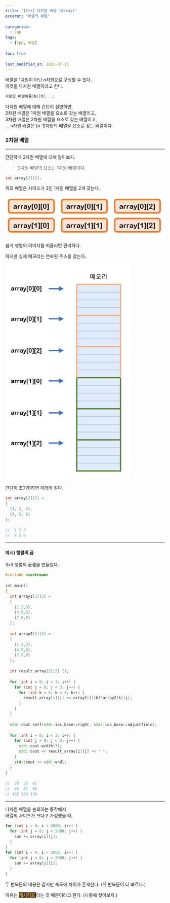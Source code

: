 ```yaml
---
title: "[C++] 다차원 배열 (Array)"
excerpt: "배열의 배열"

categories:
  - Cpp
tags:
  - [Cpp, 배열]

toc: true

last_modified_at: 2021-07-13
---
```


배열을 1차원이 아닌 n차원으로 구성할 수 있다.   
이것을 다차원 배열이라고 한다.

```cpp
자료형 배열이름[N][M]...;
```

다차원 배열에 대해 간단히 설명하면,   
2차원 배열은 1차원 배열을 요소로 갖는 배열이고,   
3차원 배열은 2차원 배열을 요소로 갖는 배열이고,   
...
n차원 배열은 (n-1)차원의 배열을 요소로 갖는 배열이다.

### 2차원 배열

___

간단하게 2차원 배열에 대해 알아보자.

> 2차원 배열의 요소는 1차원 배열이다.

```cpp
int array[2][3];
```

위의 배열은 사이즈가 3인 1차원 배열을 2개 갖는다.

![image](/images/cpp-image/2array_struct_01.png)

쉽게 행렬의 이미지를 떠올리면 편리하다.

하지만 실제 메모리는 연속된 주소를 갖는다.

![image](/images/cpp-image/2array_struct_02.png)

간단히 초기화하면 아래와 같다.

```cpp
int array[2][3] = 
{
  {1, 2, 3},
  {4, 5, 6}
};

//  1 2 3
//  4 5 6
```

___

#### 예시) 행렬의 곱

3x3 행렬의 곱셈을 만들었다.

```cpp
#include <iostream>

int main()
{
  int array1[3][3] =
  {
    {1,2,3},
    {4,5,6},
    {7,8,9}
  };

  int array2[3][3] =
  {
    {1,2,3},
    {4,5,6},
    {7,8,9}
  };

  int result_array[3][3] {};

  for (int i = 0; i < 3; i++) {
    for (int j = 0; j < 3; j++) {
      for (int k = 0; k < 3; k++) {
        result_array[i][j] += array1[i][k]*array2[k][j];
      }
    }
  }

  std::cout.setf(std::ios_base::right, std::ios_base::adjustfield);

  for (int i = 0; i < 3; i++) {
    for (int j = 0; j < 3; j++) {
      std::cout.width(3);
      std::cout << result_array[i][j] << " ";
    }
    std::cout << std::endl;
  }
}

//  30  36  42 
//  66  81  96 
// 102 126 150 
```

___

다차원 배열을 순회하는 동작에서   
배열의 사이즈가 크다고 가정했을 때,

```cpp
for (int i = 0; i < 2000; i++) {
  for (int j = 0; j < 2000; j++) {
    sum += array[i][j];
  }
}
for (int i = 0; i < 2000; i++) {
  for (int j = 0; j < 2000; j++) {
    sum += array[j][i];
  }
}
```

두 반복문의 내용은 같지만 속도에 차이가 존재한다. (위 반복문이 더 빠르다.)

이유는 <mark style="background-color: #2e2e2e; color: orange; font-weight: bold"> 캐시히트 </mark> 라는 것 때문이라고 한다. (나중에 찾아보자.)